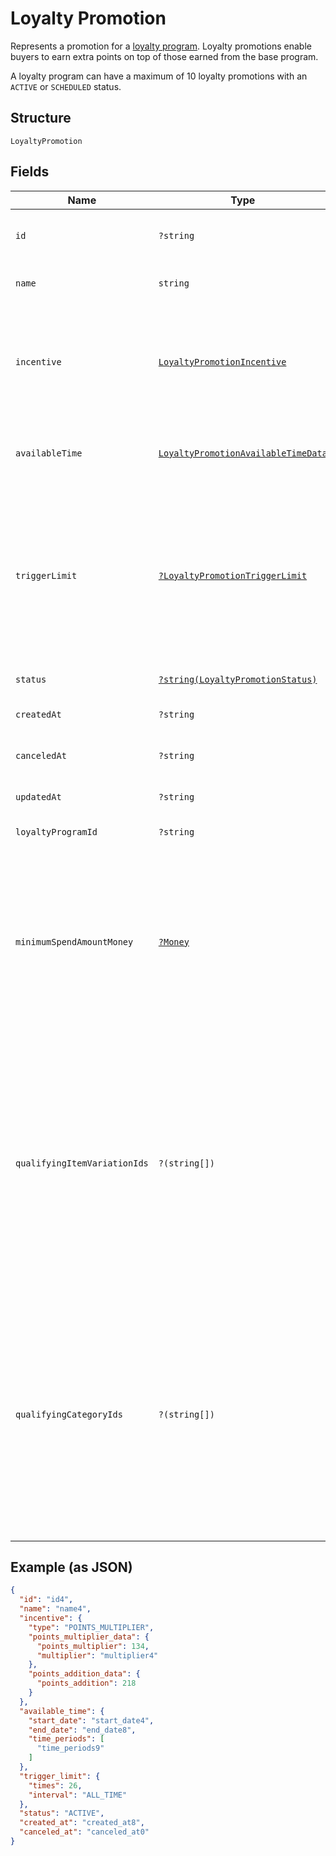 
# Loyalty Promotion

Represents a promotion for a [loyalty program](../../doc/models/loyalty-program.md). Loyalty promotions enable buyers
to earn extra points on top of those earned from the base program.

A loyalty program can have a maximum of 10 loyalty promotions with an `ACTIVE` or `SCHEDULED` status.

## Structure

`LoyaltyPromotion`

## Fields

| Name | Type | Tags | Description | Getter | Setter |
|  --- | --- | --- | --- | --- | --- |
| `id` | `?string` | Optional | The Square-assigned ID of the promotion.<br>**Constraints**: *Minimum Length*: `1`, *Maximum Length*: `255` | getId(): ?string | setId(?string id): void |
| `name` | `string` | Required | The name of the promotion.<br>**Constraints**: *Minimum Length*: `1`, *Maximum Length*: `50` | getName(): string | setName(string name): void |
| `incentive` | [`LoyaltyPromotionIncentive`](../../doc/models/loyalty-promotion-incentive.md) | Required | Represents how points for a [loyalty promotion](../../doc/models/loyalty-promotion.md) are calculated,<br>either by multiplying the points earned from the base program or by adding a specified number<br>of points to the points earned from the base program. | getIncentive(): LoyaltyPromotionIncentive | setIncentive(LoyaltyPromotionIncentive incentive): void |
| `availableTime` | [`LoyaltyPromotionAvailableTimeData`](../../doc/models/loyalty-promotion-available-time-data.md) | Required | Represents scheduling information that determines when purchases can qualify to earn points<br>from a [loyalty promotion](../../doc/models/loyalty-promotion.md). | getAvailableTime(): LoyaltyPromotionAvailableTimeData | setAvailableTime(LoyaltyPromotionAvailableTimeData availableTime): void |
| `triggerLimit` | [`?LoyaltyPromotionTriggerLimit`](../../doc/models/loyalty-promotion-trigger-limit.md) | Optional | Represents the number of times a buyer can earn points during a [loyalty promotion](../../doc/models/loyalty-promotion.md).<br>If this field is not set, buyers can trigger the promotion an unlimited number of times to earn points during<br>the time that the promotion is available.<br><br>A purchase that is disqualified from earning points because of this limit might qualify for another active promotion. | getTriggerLimit(): ?LoyaltyPromotionTriggerLimit | setTriggerLimit(?LoyaltyPromotionTriggerLimit triggerLimit): void |
| `status` | [`?string(LoyaltyPromotionStatus)`](../../doc/models/loyalty-promotion-status.md) | Optional | Indicates the status of a [loyalty promotion](../../doc/models/loyalty-promotion.md). | getStatus(): ?string | setStatus(?string status): void |
| `createdAt` | `?string` | Optional | The timestamp of when the promotion was created, in RFC 3339 format. | getCreatedAt(): ?string | setCreatedAt(?string createdAt): void |
| `canceledAt` | `?string` | Optional | The timestamp of when the promotion was canceled, in RFC 3339 format. | getCanceledAt(): ?string | setCanceledAt(?string canceledAt): void |
| `updatedAt` | `?string` | Optional | The timestamp when the promotion was last updated, in RFC 3339 format. | getUpdatedAt(): ?string | setUpdatedAt(?string updatedAt): void |
| `loyaltyProgramId` | `?string` | Optional | The ID of the [loyalty program](entity:LoyaltyProgram) associated with the promotion. | getLoyaltyProgramId(): ?string | setLoyaltyProgramId(?string loyaltyProgramId): void |
| `minimumSpendAmountMoney` | [`?Money`](../../doc/models/money.md) | Optional | Represents an amount of money. `Money` fields can be signed or unsigned.<br>Fields that do not explicitly define whether they are signed or unsigned are<br>considered unsigned and can only hold positive amounts. For signed fields, the<br>sign of the value indicates the purpose of the money transfer. See<br>[Working with Monetary Amounts](https://developer.squareup.com/docs/build-basics/working-with-monetary-amounts)<br>for more information. | getMinimumSpendAmountMoney(): ?Money | setMinimumSpendAmountMoney(?Money minimumSpendAmountMoney): void |
| `qualifyingItemVariationIds` | `?(string[])` | Optional | The IDs of any qualifying `ITEM_VARIATION` [catalog objects](entity:CatalogObject). If specified,<br>the purchase must include at least one of these items to qualify for the promotion.<br><br>This option is valid only if the base loyalty program uses a `VISIT` or `SPEND` accrual rule.<br>With `SPEND` accrual rules, make sure that qualifying promotional items are not excluded.<br><br>You can specify `qualifying_item_variation_ids` or `qualifying_category_ids` for a given promotion, but not both. | getQualifyingItemVariationIds(): ?array | setQualifyingItemVariationIds(?array qualifyingItemVariationIds): void |
| `qualifyingCategoryIds` | `?(string[])` | Optional | The IDs of any qualifying `CATEGORY` [catalog objects](entity:CatalogObject). If specified,<br>the purchase must include at least one item from one of these categories to qualify for the promotion.<br><br>This option is valid only if the base loyalty program uses a `VISIT` or `SPEND` accrual rule.<br>With `SPEND` accrual rules, make sure that qualifying promotional items are not excluded.<br><br>You can specify `qualifying_category_ids` or `qualifying_item_variation_ids` for a promotion, but not both. | getQualifyingCategoryIds(): ?array | setQualifyingCategoryIds(?array qualifyingCategoryIds): void |

## Example (as JSON)

```json
{
  "id": "id4",
  "name": "name4",
  "incentive": {
    "type": "POINTS_MULTIPLIER",
    "points_multiplier_data": {
      "points_multiplier": 134,
      "multiplier": "multiplier4"
    },
    "points_addition_data": {
      "points_addition": 218
    }
  },
  "available_time": {
    "start_date": "start_date4",
    "end_date": "end_date8",
    "time_periods": [
      "time_periods9"
    ]
  },
  "trigger_limit": {
    "times": 26,
    "interval": "ALL_TIME"
  },
  "status": "ACTIVE",
  "created_at": "created_at8",
  "canceled_at": "canceled_at0"
}
```

